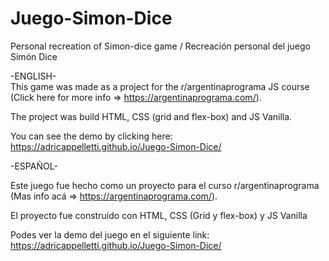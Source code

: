 # Juego-Simon-Dice
Personal recreation of Simon-dice game / Recreación personal del juego Simón Dice 

-ENGLISH- <br>
This game was made as a project for the r/argentinaprograma JS course (Click here for more info => https://argentinaprograma.com/).

The project was build HTML, CSS (grid and flex-box) and JS Vanilla.

You can see the demo by clicking here:
https://adricappelletti.github.io/Juego-Simon-Dice/

-ESPAÑOL- <br>

Este juego fue hecho como un proyecto para el curso r/argentinaprograma (Mas info acá => https://argentinaprograma.com/).

El proyecto fue construido con HTML, CSS (Grid y flex-box) y JS Vanilla

Podes ver la demo del juego en el siguiente link:
https://adricappelletti.github.io/Juego-Simon-Dice/
